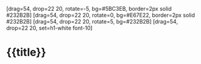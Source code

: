 [drag=54, drop=22 20, rotate=-5, bg=#5BC3EB, border=2px solid #232B2B]
[drag=54, drop=22 20, rotate=0, bg=#E67E22, border=2px solid #232B2B]
[drag=54, drop=22 20, rotate=5, bg=#232B2B]
[drag=54, drop=22 20, set=h1-white font-10]

# {{title}}
